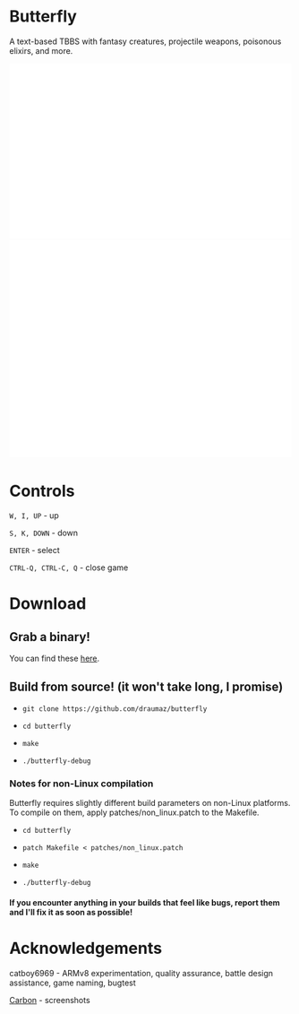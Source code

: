 # Butterfly
A text-based TBBS with fantasy creatures, projectile weapons, poisonous elixirs, and more.

![Main board](https://github.com/draumaz/butterfly/raw/main/media/btf-main.svg "Game screen")
![Item board](https://github.com/draumaz/butterfly/raw/main/media/btf-item.svg "Item screen")

# Controls

```W, I, UP``` - up

```S, K, DOWN``` - down

```ENTER``` - select

```CTRL-Q, CTRL-C, Q``` - close game

# Download

## Grab a binary!
  You can find these <a href="https://github.com/draumaz/butterfly/releases/latest">here</a>.

## Build from source! (it won't take long, I promise)

- ```git clone https://github.com/draumaz/butterfly```

- ```cd butterfly```

- ```make```

- ```./butterfly-debug```

### Notes for non-Linux compilation

Butterfly requires slightly different build parameters on non-Linux platforms. To compile on them, apply patches/non_linux.patch to the Makefile.

- ```cd butterfly```

- ```patch Makefile < patches/non_linux.patch```

- ```make```

- ```./butterfly-debug```

#### If you encounter anything in your builds that feel like bugs, report them and I'll fix it as soon as possible!

# Acknowledgements

catboy6969 - ARMv8 experimentation, quality assurance, battle design assistance, game naming, bugtest

<a href="https://carbon.now.sh/">Carbon</a> - screenshots
